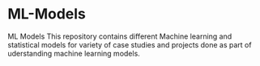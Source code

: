 # ML-Models
ML Models 
This repository contains different Machine learning and statistical models for variety of case studies and projects done as part of uderstanding machine learning models.
 
